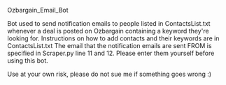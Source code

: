 Ozbargain_Email_Bot

Bot used to send notification emails to people listed in ContactsList.txt whenever a deal is posted on Ozbargain containing a keyword they're looking for.
Instructions on how to add contacts and their keywords are in ContactsList.txt
The email that the notification emails are sent FROM is specified in Scraper.py line 11 and 12. Please enter them yourself before using this bot.

Use at your own risk, please do not sue me if something goes wrong :)